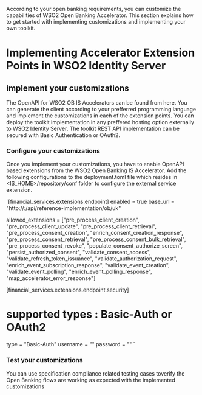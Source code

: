 According to your open banking requirements, you can customize the capabilities of WSO2 Open Banking Accelerator. This
section explains how to get started with implementing customizations and implementing your own toolkit.

# Implementing Accelerator Extension Points in WSO2 Identity Server
## implement your customizations

The OpenAPI for WSO2 OB IS Accelerators can be found from here. You can generate the client according to your prefferred programming
language and implement the customizations in each of the extension points.
You can deploy the toolkit implementation in any preffered hosting option externally to WSO2 Identity Server.
The toolkit REST API implementation can be secured with Basic Authentication or OAuth2.
### Configure your customizations

Once you implement your customizations, you have to enable OpenAPI based extensions from the WSO2 Open Banking IS Accelerator.
Add the following configurations to the deployment.toml file which resides in <IS_HOME>/repository/conf folder to configure the external service extension.

`[financial_services.extensions.endpoint]
enabled = true
base_url = "http://<hostname of external service>:<port of the external service>/api/reference-implementation/ob/uk"

allowed_extensions = ["pre_process_client_creation", "pre_process_client_update", "pre_process_client_retrieval", "pre_process_consent_creation",
"enrich_consent_creation_response", "pre_process_consent_retrieval", "pre_process_consent_bulk_retrieval",
"pre_process_consent_revoke", "populate_consent_authorize_screen", "persist_authorized_consent", "validate_consent_access",
"validate_refresh_token_issuance", "validate_authorization_request", "enrich_event_subscription_response",
"validate_event_creation", "validate_event_polling", "enrich_event_polling_response", "map_accelerator_error_response"]

[financial_services.extensions.endpoint.security]
# supported types : Basic-Auth or OAuth2
type = "Basic-Auth"
username = ""
password = ""
`

### Test your customizations

You can use specification compliance related testing cases toverify the Open Banking flows are working as expected with the implemented
customizations

